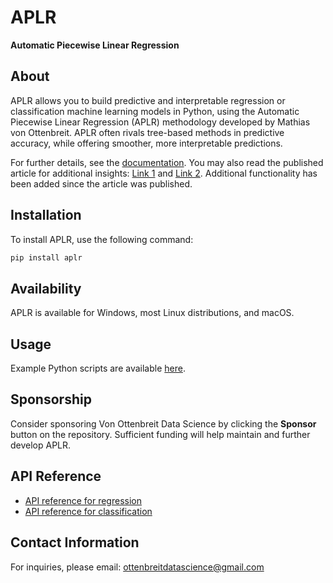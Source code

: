 # APLR
**Automatic Piecewise Linear Regression**

## About
APLR allows you to build predictive and interpretable regression or classification machine learning models in Python, using the Automatic Piecewise Linear Regression (APLR) methodology developed by Mathias von Ottenbreit. APLR often rivals tree-based methods in predictive accuracy, while offering smoother, more interpretable predictions. 

For further details, see the [documentation](https://github.com/ottenbreit-data-science/aplr/tree/main/documentation). You may also read the published article for additional insights: [Link 1](https://link.springer.com/article/10.1007/s00180-024-01475-4) and [Link 2](https://rdcu.be/dz7bF). Additional functionality has been added since the article was published.

## Installation
To install APLR, use the following command:

```bash
pip install aplr
```

## Availability
APLR is available for Windows, most Linux distributions, and macOS.

## Usage
Example Python scripts are available [here](https://github.com/ottenbreit-data-science/aplr/tree/main/examples).

## Sponsorship
Consider sponsoring Von Ottenbreit Data Science by clicking the **Sponsor** button on the repository. Sufficient funding will help maintain and further develop APLR.

## API Reference
- [API reference for regression](https://github.com/ottenbreit-data-science/aplr/blob/main/API_REFERENCE_FOR_REGRESSION.md)
- [API reference for classification](https://github.com/ottenbreit-data-science/aplr/blob/main/API_REFERENCE_FOR_CLASSIFICATION.md)

## Contact Information
For inquiries, please email: [ottenbreitdatascience@gmail.com](mailto:ottenbreitdatascience@gmail.com)
